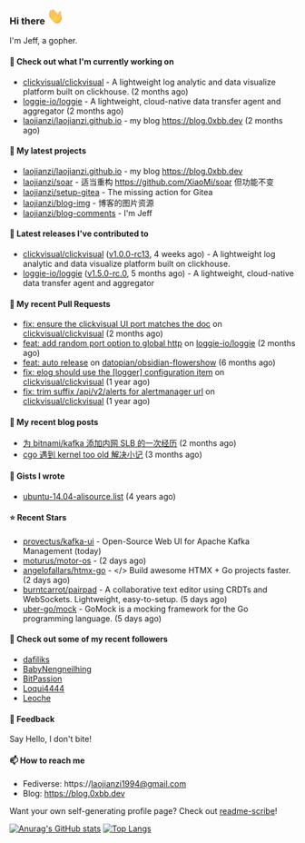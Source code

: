 ### Hi there <img src="https://raw.githubusercontent.com/laojianzi/laojianzi/main/wave.gif" width="30px">

I'm Jeff, a gopher.

#### 👷 Check out what I'm currently working on

- [clickvisual/clickvisual](https://github.com/clickvisual/clickvisual) - A lightweight log analytic and data visualize platform  built on clickhouse. (2 months ago)
- [loggie-io/loggie](https://github.com/loggie-io/loggie) - A lightweight, cloud-native data transfer agent and aggregator (2 months ago)
- [laojianzi/laojianzi.github.io](https://github.com/laojianzi/laojianzi.github.io) - my blog https://blog.0xbb.dev (2 months ago)

#### 🌱 My latest projects

- [laojianzi/laojianzi.github.io](https://github.com/laojianzi/laojianzi.github.io) - my blog https://blog.0xbb.dev
- [laojianzi/soar](https://github.com/laojianzi/soar) - 适当重构 https://github.com/XiaoMi/soar 但功能不变
- [laojianzi/setup-gitea](https://github.com/laojianzi/setup-gitea) - The missing action for Gitea
- [laojianzi/blog-img](https://github.com/laojianzi/blog-img) - 博客的图片资源
- [laojianzi/blog-comments](https://github.com/laojianzi/blog-comments) - I&#39;m Jeff

#### 🔭 Latest releases I've contributed to

- [clickvisual/clickvisual](https://github.com/clickvisual/clickvisual) ([v1.0.0-rc13](https://github.com/clickvisual/clickvisual/releases/tag/v1.0.0-rc13), 4 weeks ago) - A lightweight log analytic and data visualize platform  built on clickhouse.
- [loggie-io/loggie](https://github.com/loggie-io/loggie) ([v1.5.0-rc.0](https://github.com/loggie-io/loggie/releases/tag/v1.5.0-rc.0), 5 months ago) - A lightweight, cloud-native data transfer agent and aggregator

#### 🔨 My recent Pull Requests

- [fix: ensure the clickvisual UI port matches the doc](https://github.com/clickvisual/clickvisual/pull/1088) on [clickvisual/clickvisual](https://github.com/clickvisual/clickvisual) (2 months ago)
- [feat: add random port option to global http](https://github.com/loggie-io/loggie/pull/644) on [loggie-io/loggie](https://github.com/loggie-io/loggie) (2 months ago)
- [feat: auto release](https://github.com/datopian/obsidian-flowershow/pull/13) on [datopian/obsidian-flowershow](https://github.com/datopian/obsidian-flowershow) (6 months ago)
- [fix: elog should use the [logger] configuration item](https://github.com/clickvisual/clickvisual/pull/832) on [clickvisual/clickvisual](https://github.com/clickvisual/clickvisual) (1 year ago)
- [fix: trim suffix /api/v2/alerts for alertmanager url](https://github.com/clickvisual/clickvisual/pull/808) on [clickvisual/clickvisual](https://github.com/clickvisual/clickvisual) (1 year ago)

#### 📜 My recent blog posts

- [为 bitnami/kafka 添加内网 SLB 的一次经历](https://blog.0xbb.devhttps://blog.0xbb.dev/posts/bitnami-kafka-slb/) (2 months ago)
- [cgo 遇到 kernel too old 解决小记](https://blog.0xbb.devhttps://blog.0xbb.dev/posts/cgo-kernel-too-old/) (3 months ago)

#### 📓 Gists I wrote

- [ubuntu-14.04-alisource.list](https://gist.github.com/07e2a6bf71a7457b6bd0526b174e744d) (4 years ago)

#### ⭐ Recent Stars

- [provectus/kafka-ui](https://github.com/provectus/kafka-ui) - Open-Source Web UI for Apache Kafka Management (today)
- [moturus/motor-os](https://github.com/moturus/motor-os) -  (2 days ago)
- [angelofallars/htmx-go](https://github.com/angelofallars/htmx-go) - &lt;/&gt; Build awesome HTMX &#43; Go projects faster. (2 days ago)
- [burntcarrot/pairpad](https://github.com/burntcarrot/pairpad) - A collaborative text editor using CRDTs and WebSockets. Lightweight, easy-to-setup. (5 days ago)
- [uber-go/mock](https://github.com/uber-go/mock) - GoMock is a mocking framework for the Go programming language. (5 days ago)

#### 👯 Check out some of my recent followers

- [dafiliks](https://github.com/dafiliks)
- [BabyNengneilhing](https://github.com/BabyNengneilhing)
- [BitPassion](https://github.com/BitPassion)
- [Loqui4444](https://github.com/Loqui4444)
- [Leoche](https://github.com/Leoche)

#### 💬 Feedback

Say Hello, I don't bite!

#### 📫 How to reach me

- Fediverse: https://laojianzi1994@gmail.com
- Blog: https://blog.0xbb.dev

Want your own self-generating profile page? Check out [readme-scribe](https://github.com/muesli/readme-scribe)!


[![Anurag's GitHub stats](https://github-readme-stats.vercel.app/api?username=laojianzi&count_private=true&show_icons=true&theme=vue-dark&include_all_commits=true)](https://github.com/laojianzi/laojianzi)
[![Top Langs](https://github-readme-stats.vercel.app/api/top-langs/?username=laojianzi&theme=vue-dark)](https://github.com/laojianzi/laojianzi)
